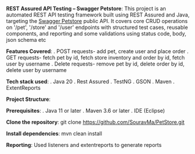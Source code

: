 **REST Assured API Testing – Swagger Petstore**:
This project is an automated REST API testing framework built using REST Assured and Java, targeting the [Swagger Petstore](https://petstore.swagger.io/) public API.
It covers core CRUD operations on '/pet', '/store' and '/user' endpoints with structured test cases, reusable components, and reporting and some validations using status code, body, json schema etc

**Features Covered**:
. POST requests- add pet, create user and place order
. GET requests- fetch pet by id, fetch store inventory and order by id, fetch user by username
. Delete requests- remove pet by id, delete order by id, delete user by username

**Tech stack used**:
. Java 20
. Rest Assured
. TestNG
. GSON
. Maven
. ExtentReports

**Project Structure**:

**Prerequisites**:
. Java 11 or later
. Maven 3.6 or later
. IDE (Eclipse)

**Clone the repository**:
git clone https://github.com/SouravMa/PetStore.git

**Install dependencies**:
mvn clean install

**Reporting**:
Used listeners and extentreports to generate reports